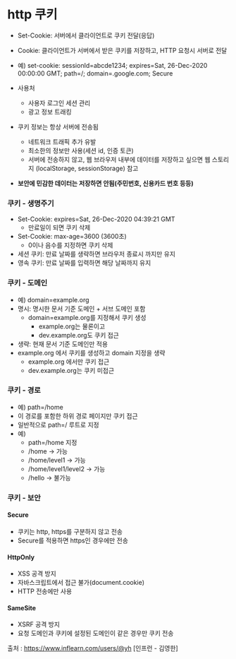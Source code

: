 <h1> http 쿠키 </h1>

- Set-Cookie: 서버에서 클라이언트로 쿠키 전달(응답)
- Cookie: 클라이언트가 서버에서 받은 쿠키를 저장하고, HTTP 요청시 서버로 전달

- 예) set-cookie: sessionId=abcde1234; expires=Sat, 26-Dec-2020 00:00:00 GMT; path=/; domain=.google.com; Secure
- 사용처
  - 사용자 로그인 세션 관리
  - 광고 정보 트래킹
- 쿠키 정보는 항상 서버에 전송됨
  - 네트워크 트래픽 추가 유발
  - 최소한의 정보만 사용(세션 id, 인증 토큰)
  - 서버에 전송하지 않고, 웹 브라우저 내부에 데이터를 저장하고 싶으면 웹 스토리지 (localStorage, sessionStorage) 참고
- **보안에 민감한 데이터는 저장하면 안됨(주민번호, 신용카드 번호 등등)**

<h3> 쿠키 - 생명주기 </h3>

- Set-Cookie: expires=Sat, 26-Dec-2020 04:39:21 GMT
  - 만료일이 되면 쿠키 삭제
- Set-Cookie: max-age=3600 (3600초)
  - 0이나 음수를 지정하면 쿠키 삭제
- 세션 쿠키: 만료 날짜를 생략하면 브라우저 종료시 까지만 유지
- 영속 쿠키: 만료 날짜를 입력하면 해당 날짜까지 유지

<h3> 쿠키 - 도메인 </h3>

- 예) domain=example.org
- 명시: 명시한 문서 기준 도메인 + 서브 도메인 포함
  - domain=example.org를 지정해서 쿠키 생성
    - example.org는 물론이고
    - dev.example.org도 쿠키 접근
- 생략: 현재 문서 기준 도메인만 적용
- example.org 에서 쿠키를 생성하고 domain 지정을 생략
  - example.org 에서만 쿠키 접근
  - dev.example.org는 쿠키 미접근

<h3> 쿠키 - 경로 </h3>

- 예) path=/home
- 이 경로를 포함한 하위 경로 페이지만 쿠키 접근
- 일반적으로 path=/ 루트로 지정
- 예)
  - path=/home 지정
  - /home -> 가능
  - /home/level1 -> 가능
  - /home/level1/level2 -> 가능
  - /hello -> 불가능

<h3> 쿠키 - 보안 </h3>

<h4> Secure </h4>

- 쿠키는 http, https를 구분하지 않고 전송
- Secure를 적용하면 https인 경우에만 전송

<h4> HttpOnly </h4>

- XSS 공격 방지
- 자바스크립트에서 접근 불가(document.cookie)
- HTTP 전송에만 사용

<h4> SameSite </h4>

- XSRF 공격 방지
- 요청 도메인과 쿠키에 설정된 도메인이 같은 경우만 쿠키 전송


출처 : https://www.inflearn.com/users/@yh [인프런 - 김영한]
